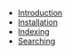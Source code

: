 - [Introduction](/docs/{{version}}/scout/introduction)
- [Installation](/docs/{{version}}/scout/installation)
- [Indexing](/docs/{{version}}/scout/indexing)
- [Searching](/docs/{{version}}/scout/searching)
